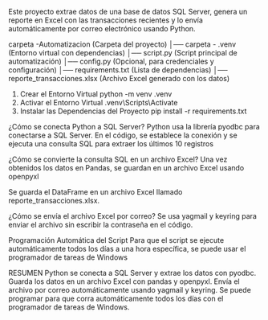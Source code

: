 Este proyecto extrae datos de una base de datos SQL Server, genera un reporte en Excel con las transacciones recientes y lo envía automáticamente por correo electrónico usando Python.


carpeta -Automatizacion (Carpeta del proyecto)
│── carpeta - .venv (Entorno virtual con dependencias)
│── script.py (Script principal de automatización)
│── config.py (Opcional, para credenciales y configuración)
│── requirements.txt (Lista de dependencias)
│── reporte_transacciones.xlsx (Archivo Excel generado con los datos)


 1. Crear el Entorno Virtual
    python -m venv .venv
 2. Activar el Entorno Virtual
    .venv\Scripts\Activate
3. Instalar las Dependencias del Proyecto
   pip install -r requirements.txt



¿Cómo se conecta Python a SQL Server?
Python usa la librería pyodbc para conectarse a SQL Server.
En el código, se establece la conexión y se ejecuta una consulta SQL para extraer los últimos 10 registros

 ¿Cómo se convierte la consulta SQL en un archivo Excel?
Una vez obtenidos los datos en Pandas, se guardan en un archivo Excel usando openpyxl

Se guarda el DataFrame en un archivo Excel llamado reporte_transacciones.xlsx.

¿Cómo se envía el archivo Excel por correo?
Se usa yagmail y keyring para enviar el archivo sin escribir la contraseña en el código.

Programación Automática del Script
Para que el script se ejecute automáticamente todos los días a una hora específica, se puede usar el programador de tareas de Windows 

RESUMEN
Python se conecta a SQL Server y extrae los datos con pyodbc.
Guarda los datos en un archivo Excel con pandas y openpyxl.
Envía el archivo por correo automáticamente usando yagmail y keyring.
Se puede programar para que corra automáticamente todos los días con el programador de tareas de Windows.
